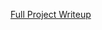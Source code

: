 [Full Project Writeup](https://book.martiandefense.llc/practical-notes/devsecops/labs/lab-1-infrastructure-deployment)
